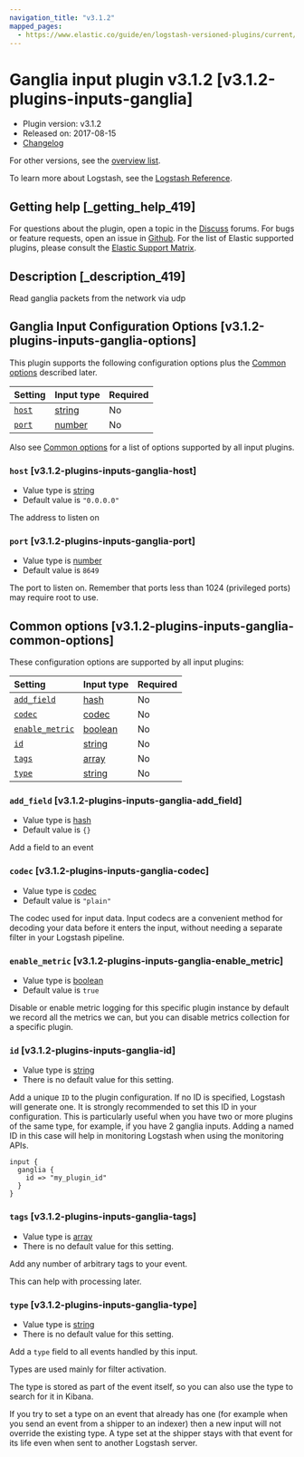 ```yaml
---
navigation_title: "v3.1.2"
mapped_pages:
  - https://www.elastic.co/guide/en/logstash-versioned-plugins/current/v3.1.2-plugins-inputs-ganglia.html
---
```


# Ganglia input plugin v3.1.2 [v3.1.2-plugins-inputs-ganglia]

* Plugin version: v3.1.2
* Released on: 2017-08-15
* [Changelog](https://github.com/logstash-plugins/logstash-input-ganglia/blob/v3.1.2/CHANGELOG.md)

For other versions, see the [overview list](input-ganglia-index.md).

To learn more about Logstash, see the [Logstash Reference](https://www.elastic.co/guide/en/logstash/current/index.html).

## Getting help [_getting_help_419]

For questions about the plugin, open a topic in the [Discuss](http://discuss.elastic.co) forums. For bugs or feature requests, open an issue in [Github](https://github.com/logstash-plugins/logstash-input-ganglia). For the list of Elastic supported plugins, please consult the [Elastic Support Matrix](https://www.elastic.co/support/matrix#matrix_logstash_plugins).

## Description [_description_419]

Read ganglia packets from the network via udp

## Ganglia Input Configuration Options [v3.1.2-plugins-inputs-ganglia-options]

This plugin supports the following configuration options plus the [Common options](v3-1-2-plugins-inputs-ganglia.md#v3.1.2-plugins-inputs-ganglia-common-options) described later.

| Setting | Input type | Required |
| :- | :- | :- |
| [`host`](v3-1-2-plugins-inputs-ganglia.md#v3.1.2-plugins-inputs-ganglia-host) | [string](/lsr/value-types.md#string) | No |
| [`port`](v3-1-2-plugins-inputs-ganglia.md#v3.1.2-plugins-inputs-ganglia-port) | [number](/lsr/value-types.md#number) | No |

Also see [Common options](v3-1-2-plugins-inputs-ganglia.md#v3.1.2-plugins-inputs-ganglia-common-options) for a list of options supported by all input plugins.

### `host` [v3.1.2-plugins-inputs-ganglia-host]

* Value type is [string](/lsr/value-types.md#string)
* Default value is `"0.0.0.0"`

The address to listen on

### `port` [v3.1.2-plugins-inputs-ganglia-port]

* Value type is [number](/lsr/value-types.md#number)
* Default value is `8649`

The port to listen on. Remember that ports less than 1024 (privileged ports) may require root to use.

## Common options [v3.1.2-plugins-inputs-ganglia-common-options]

These configuration options are supported by all input plugins:

| Setting | Input type | Required |
| :- | :- | :- |
| [`add_field`](v3-1-2-plugins-inputs-ganglia.md#v3.1.2-plugins-inputs-ganglia-add_field) | [hash](/lsr/value-types.md#hash) | No |
| [`codec`](v3-1-2-plugins-inputs-ganglia.md#v3.1.2-plugins-inputs-ganglia-codec) | [codec](/lsr/value-types.md#codec) | No |
| [`enable_metric`](v3-1-2-plugins-inputs-ganglia.md#v3.1.2-plugins-inputs-ganglia-enable_metric) | [boolean](/lsr/value-types.md#boolean) | No |
| [`id`](v3-1-2-plugins-inputs-ganglia.md#v3.1.2-plugins-inputs-ganglia-id) | [string](/lsr/value-types.md#string) | No |
| [`tags`](v3-1-2-plugins-inputs-ganglia.md#v3.1.2-plugins-inputs-ganglia-tags) | [array](/lsr/value-types.md#array) | No |
| [`type`](v3-1-2-plugins-inputs-ganglia.md#v3.1.2-plugins-inputs-ganglia-type) | [string](/lsr/value-types.md#string) | No |

### `add_field` [v3.1.2-plugins-inputs-ganglia-add_field]

* Value type is [hash](/lsr/value-types.md#hash)
* Default value is `{}`

Add a field to an event

### `codec` [v3.1.2-plugins-inputs-ganglia-codec]

* Value type is [codec](/lsr/value-types.md#codec)
* Default value is `"plain"`

The codec used for input data. Input codecs are a convenient method for decoding your data before it enters the input, without needing a separate filter in your Logstash pipeline.

### `enable_metric` [v3.1.2-plugins-inputs-ganglia-enable_metric]

* Value type is [boolean](/lsr/value-types.md#boolean)
* Default value is `true`

Disable or enable metric logging for this specific plugin instance by default we record all the metrics we can, but you can disable metrics collection for a specific plugin.

### `id` [v3.1.2-plugins-inputs-ganglia-id]

* Value type is [string](/lsr/value-types.md#string)
* There is no default value for this setting.

Add a unique `ID` to the plugin configuration. If no ID is specified, Logstash will generate one. It is strongly recommended to set this ID in your configuration. This is particularly useful when you have two or more plugins of the same type, for example, if you have 2 ganglia inputs. Adding a named ID in this case will help in monitoring Logstash when using the monitoring APIs.

```
input {
  ganglia {
    id => "my_plugin_id"
  }
}
```

### `tags` [v3.1.2-plugins-inputs-ganglia-tags]

* Value type is [array](/lsr/value-types.md#array)
* There is no default value for this setting.

Add any number of arbitrary tags to your event.

This can help with processing later.

### `type` [v3.1.2-plugins-inputs-ganglia-type]

* Value type is [string](/lsr/value-types.md#string)
* There is no default value for this setting.

Add a `type` field to all events handled by this input.

Types are used mainly for filter activation.

The type is stored as part of the event itself, so you can also use the type to search for it in Kibana.

If you try to set a type on an event that already has one (for example when you send an event from a shipper to an indexer) then a new input will not override the existing type. A type set at the shipper stays with that event for its life even when sent to another Logstash server.
